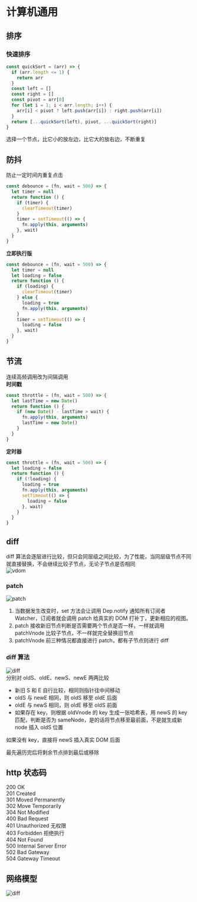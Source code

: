 # 计算机通用

## 排序

### 快速排序

```js
const quickSort = (arr) => {
  if (arr.length <= 1) {
    return arr
  }
  const left = []
  const right = []
  const pivot = arr[0]
  for (let i = 1; i < arr.length; i++) {
    arr[i] < pivot ? left.push(arr[i]) : right.push(arr[i])
  }
  return [...quickSort(left), pivot, ...quickSort(right)]
}
```

选择一个节点，比它小的放左边，比它大的放右边，不断重复

## 防抖

防止一定时间内重复点击

```js
const debounce = (fn, wait = 500) => {
  let timer = null
  return function () {
    if (timer) {
      clearTimeout(timer)
    }
    timer = setTimeout(() => {
      fn.apply(this, arguments)
    }, wait)
  }
}
```

**立即执行版**

```js
const debounce = (fn, wait = 500) => {
  let timer = null
  let loading = false
  return function () {
    if (loading) {
      clearTimeout(timer)
    } else {
      loading = true
      fn.apply(this, arguments)
    }
    timer = setTimeout(() => {
      loading = false
    }, wait)
  }
}
```

## 节流

连续高频调用改为间隔调用  
**时间戳**

```js
const throttle = (fn, wait = 500) => {
  let lastTime = new Date()
  return function () {
    if (new Date() - lastTime > wait) {
      fn.apply(this, arguments)
      lastTime = new Date()
    }
  }
}
```

**定时器**

```js
const throttle = (fn, wait = 500) => {
  let loading = false
  return function () {
    if (!loading) {
      loading = true
      fn.apply(this, arguments)
      setTimeout(() => {
        loading = false
      }, wait)
    }
  }
}
```

## diff

diff 算法会逐层进行比较，但只会同层级之间比较，为了性能，当同层级节点不同就直接替换，不会继续比较子节点，无论子节点是否相同  
![vdom](https://s1.huangchengtuo.com/img/0416vdom.png)

### patch

![patch](https://s1.huangchengtuo.com/img/0416patch.png)

1. 当数据发生改变时，set 方法会让调用 Dep.notify 通知所有订阅者 Watcher，订阅者就会调用 patch 给真实的 DOM 打补丁，更新相应的视图。
2. patch 接收新旧节点判断是否需要两个节点是否一样，一样就调用 patchVnode 比较子节点，不一样就完全替换旧节点
3. patchVnode 前三种情况都直接进行 patch，都有子节点则进行 diff

### diff 算法

![diff](https://s1.huangchengtuo.com/img/0416diff.png)  
分别对 oldS、oldE、newS、newE 两两比较

- 新旧 S 和 E 自行比较，相同则指针往中间移动
- oldS 与 newE 相同，则 oldS 移至 oldE 后面
- oldE 与 newS 相同，则 oldE 移至 oldS 前面
- 如果存在 key，则根据 oldVnode 的 key 生成一张哈希表，用 newS 的 key 匹配，判断是否为 sameNode，是的话将节点移至最前面，不是就生成新 node 插入 oldS 位置

如果没有 key，直接将 newS 插入真实 DOM 后面

最先遍历完后将剩余节点排到最后或移除

## http 状态码
200 OK  
201 Created  
301 Moved Permanently  
302 Move Temporarily  
304 Not Modified  
400 Bad Request  
401 Unauthorized 无权限  
403 Forbidden 拒绝执行  
404 Not Found  
500 Internal Server Error  
502 Bad Gateway  
504 Gateway Timeout  

## 网络模型

![diff](https://s1.huangchengtuo.com/img/231123osi.gif)  
